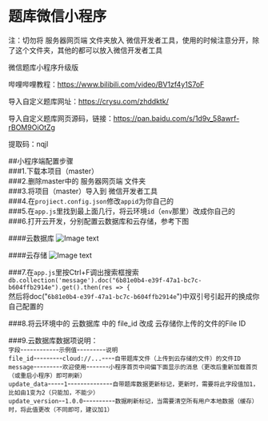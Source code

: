 # 题库微信小程序
注：切勿将 服务器网页端 文件夹放入 微信开发者工具，使用的时候注意分开，除了这个文件夹，其他的都可以放入微信开发者工具

微信题库小程序升级版

哔哩哔哩教程：https://www.bilibili.com/video/BV1zf4y1S7oF

导入自定义题库网址：https://crysu.com/zhddktk/

导入自定义题库网页源码，链接：https://pan.baidu.com/s/1d9v_58awrf-rBOM9OiOtZg 

提取码：nqjl

##小程序端配置步骤  
###1.下载本项目（master）  
###2.删除master中的 服务器网页端 文件夹  
###3.将项目（master）导入到 微信开发者工具  
###4.在`projiect.config.json`修改`appid`为你自己的  
###5.在`app.js`里找到最上面几行，将云环境`id`（`env`那里）改成你自己的  
###6.打开云开发，分别配置云数据库和云存储，参考下图  
  
####云数据库
![Image text](https://raw.githubusercontent.com/547414/tkwxxcx/master/remade/2.png)
  
####云存储
![Image text](https://raw.githubusercontent.com/547414/tkwxxcx/master/remade/1.png)
  
###7.在`app.js`里按Ctrl+F调出搜索框搜索  
`db.collection('message').doc("6b81e0b4-e39f-47a1-bc7c-b604ffb2914e").get().then(res => {`  
然后将doc("`6b81e0b4-e39f-47a1-bc7c-b604ffb2914e`")中双引号引起开的换成你自己配置的  
  
###8.将云环境中的 云数据库 中的 file_id 改成 云存储你上传的文件的File ID  
  
###9.云数据库数据项说明：  
`字段`------------`示例值`---------`说明`  
`file_id`---------`cloud://...`----`自带题库文件（上传到云存储的文件）的文件ID`  
`message`---------`欢迎使用`-------`小程序首页中间偏下面显示的消息（更改后重新加载首页（或重启小程序）即可刷新）`  
`update_data`-----`1`--------------`自带题库数据更新标记，更新时，需要将此字段值加1，比如由1变为2（只能加，不能少）`  
`update_version`--`1.0.0`----------`数据刷新标记，当需要清空所有用户本地数据（缓存）时，将此值更改（不同即可，建议加1）`  


